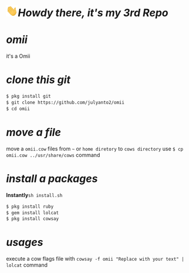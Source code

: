 # <img src="https://github.com/julyanto2/julyanto2/blob/main/Hi.gif" width="32px"><i>Howdy there, it's my 3rd Repo</i>
# <i>omii</i>
it's a Omii

# <i>clone this git</i>
```bash
$ pkg install git
$ git clone https://github.com/julyanto2/omii
$ cd omii
```

# <i>move a file</i>
move a ```omii.cow``` files from ```~``` or
```home diretory``` to ```cows directory```
use ```$ cp omii.cow ../usr/share/cows``` command
# <i>install a packages</i>
<b>Instantly</b>```sh install.sh```
```bash
$ pkg install ruby
$ gem install lolcat
$ pkg install cowsay
```
# <i>usages</i>
execute a cow flags file with ```cowsay -f omii "Replace with your text" | lolcat``` command
